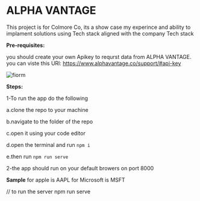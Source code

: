 # ALPHA VANTAGE
This project is for Colmore Co, its a show case my experince and ability to implament solutions using Tech stack aligned with the company Tech stack


**Pre-requisites:**

you should create your own Apikey to requrst data from ALPHA VANTAGE. you can viste this URl: https://www.alphavantage.co/support/#api-key

![fiorm](https://user-images.githubusercontent.com/58535314/136250162-86c228fc-cc37-46a5-b8b4-9e9b55b05a63.png)

**Steps:**

1-To run the app do the following 

 a.clone the repo to your machine
 
 b.navigate to the folder of the repo
 
 c.open it using your code editor
 
 d.open the terminal and run ```npm i```
 
 e.then run ```npm run serve```
 
2-the app should run on your default browers on port 8000


**Sample**
for apple is AAPL
for Microsoft is MSFT


// to run the server 
npm run serve
